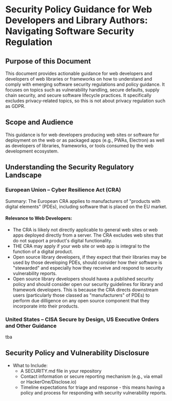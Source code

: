 # Security Policy Guidance for Web Developers and Library Authors: Navigating Software Security Regulation

## Purpose of this Document
This document provides actionable guidance for web developers and developers of web libraries or frameworks on how to understand and comply with emerging software security regulations and policy guidance. It focuses on topics such as vulnerability handling, secure defaults, supply chain security, and secure software lifecycle practices. It specifically excludes privacy-related topics, so this is not about privacy regulation such as GDPR.

## Scope and Audience

This guidance is for web developers producing web sites or software for deployment on the web or as packaged apps (e.g., PWAs, Electron) as well as developers of libraries, frameworks, or tools consumed by the web development ecosystem.

## Understanding the Security Regulatory Landscape

### European Union – Cyber Resilience Act (CRA)
Summary: The European CRA applies to manufacturers of "products with digital elements" (PDEs), including software that is placed on the EU market.
#### Relevance to Web Developers:
* The CRA is liikely not directly applicable to general web sites or web apps deployed directly from a server.  The CRA excludes web sites that do not support a product's digital functionality.
* THE CRA may apply if your web site or web app is integral to the function of a digital product.
* Open source library developers, if they expect that their libraries may be used by those developing PDEs, should consider how their software is "stewarded" and especially how they recveive and respond to security vulnerability reports.
* Open source library developers should havea a published security policy and should consider open our security guidelines for library and framework developers. This is because the CRA directs downstream users (particularly those classed as "manufacturers" of PDEs) to perform due dilligence on any open source component that they incorporate into their products.

### United States – CISA Secure by Design, US Executive Orders and Other Guidance

tba

## Security Policy and Vulnerability Disclosure
* What to Include:
  * A SECURITY.md file in your repository
  * Contact information or secure reporting mechanism (e.g., via email or HackerOne/Disclose.io)
  * Timeline expectations for triage and response - this means having a policy and process for responding with security vulnerability reports. 




